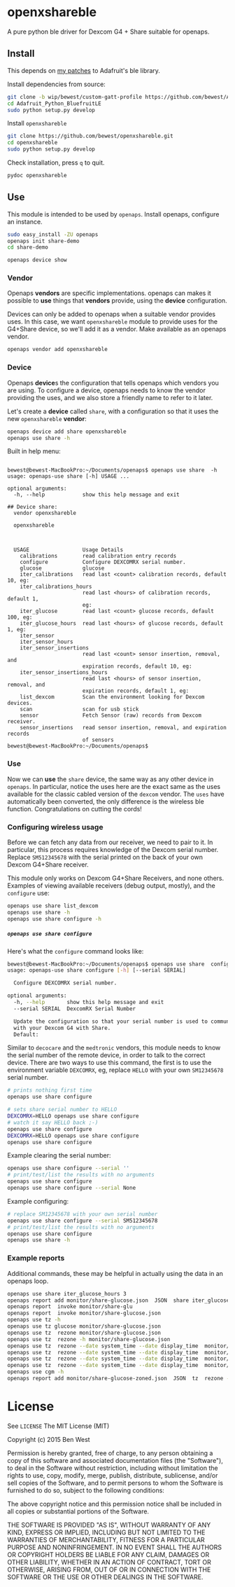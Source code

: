 
# openxshareble

A pure python ble driver for Dexcom G4 + Share suitable for openaps.


## Install

This depends on 
[my patches](https://github.com/adafruit/Adafruit_Python_BluefruitLE/pull/8)
to Adafruit's ble library.

Install dependencies from source:
```bash
git clone -b wip/bewest/custom-gatt-profile https://github.com/bewest/Adafruit_Python_BluefruitLE.git
cd Adafruit_Python_BluefruitLE
sudo python setup.py develop
```

Install `openxshareble`
```bash
git clone https://github.com/bewest/openxshareble.git
cd openxshareble
sudo python setup.py develop
```

Check installation, press `q` to quit.
```bash
pydoc openxshareble
```

## Use

This module is intended to be used by `openaps`.
Install openaps, configure an instance.
```bash
sudo easy_install -ZU openaps
openaps init share-demo
cd share-demo
```

```bash
openaps device show
```
### Vendor
Openaps **vendors** are specific implementations.  openaps can makes it
possible to **use** things that **vendors** provide, using the **device**
configuration.

Devices can only be added to openaps when a suitable vendor provides uses.  In
this case, we want `openxshareble` module to provide uses for the G4+Share
device, so we'll add it as a vendor.
Make available as an openaps vendor.

```bash
openaps vendor add openxshareble
```

### Device
Openaps **device**s the configuration that tells openaps which vendors you are using.
To configure a device, openaps needs to know the vendor providing the uses, and
we also store a friendly name to refer to it later.

Let's create a **device** called `share`, with a configuration so that it uses
the new `openxshareble` **vendor**:
```bash
openaps device add share openxshareble 
openaps use share -h
```

Built in help menu:
```

bewest@bewest-MacBookPro:~/Documents/openaps$ openaps use share  -h
usage: openaps-use share [-h] USAGE ...

optional arguments:
  -h, --help            show this help message and exit

## Device share:
  vendor openxshareble

  openxshareble



  USAGE                 Usage Details
    calibrations        read calibration entry records
    configure           Configure DEXCOMRX serial number.
    glucose             glucose
    iter_calibrations   read last <count> calibration records, default 10, eg:
    iter_calibrations_hours
                        read last <hours> of calibration records, default 1,
                        eg:
    iter_glucose        read last <count> glucose records, default 100, eg:
    iter_glucose_hours  read last <hours> of glucose records, default 1, eg:
    iter_sensor
    iter_sensor_hours
    iter_sensor_insertions
                        read last <count> sensor insertion, removal, and
                        expiration records, default 10, eg:
    iter_sensor_insertions_hours
                        read last <hours> of sensor insertion, removal, and
                        expiration records, default 1, eg:
    list_dexcom         Scan the environment looking for Dexcom devices.
    scan                scan for usb stick
    sensor              Fetch Sensor (raw) records from Dexcom receiver.
    sensor_insertions   read sensor insertion, removal, and expiration records
                        of sensors
bewest@bewest-MacBookPro:~/Documents/openaps$

```

### Use

Now we can **use** the `share` device, the same way as any other device in
`openaps`.  In particular, notice the uses here are the exact same as the uses
available for the classic cabled version of the `dexcom` vendor.  The `uses`
have automatically been converted, the only difference is the wireless ble
function.  Congratulations on cutting the cords!

### Configuring wireless usage
Before we can fetch any data from our receiver, we need to pair to it.  In
particular, this process requires knowledge of the Dexcom serial number.
Replace `SM512345678` with the serial printed on the back of your own Dexcom
G4+Share receiver.

This module only works on Dexcom G4+Share Receivers, and none others.
Examples of viewing available receivers (debug output, mostly), and the
`configure` use:
```bash
openaps use share list_dexcom
openaps use share -h
openaps use share configure -h

```
##### `openaps use share configure`
Here's what the `configure` command looks like:
```bash
bewest@bewest-MacBookPro:~/Documents/openaps$ openaps use share  configure -h
usage: openaps-use share configure [-h] [--serial SERIAL]

  Configure DEXCOMRX serial number.

optional arguments:
  -h, --help       show this help message and exit
  --serial SERIAL  DexcomRX Serial Number

  Update the configuration so that your serial number is used to communicate
  with your Dexcom G4 with Share.
  Default: 

```

Similar to `decocare` and the `medtronic` vendors, this module needs to know
the serial number of the remote device, in order to talk to the correct device.
There are two ways to use this command, the first is to use the environment
variable `DEXCOMRX`, eg, replace `HELLO` with your own `SM12345678` serial
number.

```bash
# prints nothing first time
openaps use share configure

# sets share serial number to HELLO
DEXCOMRX=HELLO openaps use share configure
# watch it say HELLO back ;-)
openaps use share configure
DEXCOMRX=HELLO openaps use share configure
openaps use share configure
```

Example clearing the serial number:
```bash
openaps use share configure --serial ''
# print/test/list the results with no arguments
openaps use share configure
openaps use share configure --serial None
```

Example configuring:
```bash
# replace SM12345678 with your own serial number
openaps use share configure --serial SM512345678
# print/test/list the results with no arguments
openaps use share configure
openaps use share -h
```

### Example reports
Additional commands, these may be helpful in actually using the data in an
openaps loop.
```bash
openaps use share iter_glucose_hours 3
openaps report add monitor/share-glucose.json  JSON  share iter_glucose_hours 3
openaps report  invoke monitor/share-glu
openaps report  invoke monitor/share-glucose.json
openaps use tz -h
openaps use tz glucose monitor/share-glucose.json
openaps use tz  rezone monitor/share-glucose.json
openaps use tz  rezone -h monitor/share-glucose.json
openaps use tz  rezone --date system_time --date display_time  monitor/share-glucose.json
openaps use tz  rezone --date system_time --date display_time  monitor/share-glucose.json  | json -e "this.trend = this.trend_arrow; this.device = 'share'; this.sgv = this.glucose; this.type='sgv'"  
openaps use tz  rezone --date system_time --date display_time  monitor/share-glucose.json  | json -e "this.trend = this.trend_arrow; this.device = 'share'; this.sgv = this.glucose; this.type='sgv'; this.dateString = this.display_time"
openaps use tz  rezone --date system_time --date display_time  monitor/share-glucose.json  | json -e "this.trend = this.trend_arrow; this.device = 'share'; this.sgv = this.glucose; this.type='sgv'; this.dateString = this.display_time" | head
openaps use cgm -h
openaps report add monitor/share-glucose-zoned.json  JSON  tz  rezone --date system_time --date display_time  monitor/share-glucose.json
```

# License

See `LICENSE`
The MIT License (MIT)

Copyright (c) 2015 Ben West

Permission is hereby granted, free of charge, to any person obtaining a copy
of this software and associated documentation files (the "Software"), to deal
in the Software without restriction, including without limitation the rights
to use, copy, modify, merge, publish, distribute, sublicense, and/or sell
copies of the Software, and to permit persons to whom the Software is
furnished to do so, subject to the following conditions:

The above copyright notice and this permission notice shall be included in all
copies or substantial portions of the Software.

THE SOFTWARE IS PROVIDED "AS IS", WITHOUT WARRANTY OF ANY KIND, EXPRESS OR
IMPLIED, INCLUDING BUT NOT LIMITED TO THE WARRANTIES OF MERCHANTABILITY,
FITNESS FOR A PARTICULAR PURPOSE AND NONINFRINGEMENT. IN NO EVENT SHALL THE
AUTHORS OR COPYRIGHT HOLDERS BE LIABLE FOR ANY CLAIM, DAMAGES OR OTHER
LIABILITY, WHETHER IN AN ACTION OF CONTRACT, TORT OR OTHERWISE, ARISING FROM,
OUT OF OR IN CONNECTION WITH THE SOFTWARE OR THE USE OR OTHER DEALINGS IN THE
SOFTWARE.

